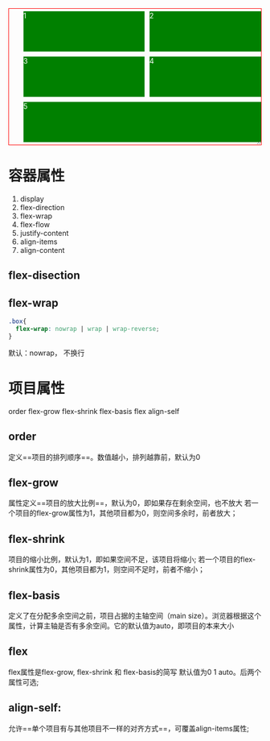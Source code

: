 <style>
  .wrap {
    resize: both;
    overflow: scroll;
    border: red solid 1px;
  }
  .parent {
    width: 100%;
    display: flex;
    flex-wrap: wrap;
    justify-content: center;
    margin: unset !important;
  }

  .box {
    height: 80px;
    flex: 1 1 150px;
    margin: 5px;
    flex-basis: 33.3%;
  }

  .green {
    background-color: green;
    color: #fff;
    list-style : none;
  }
</style>

<div class="wrap">
<ul class="parent white">
  <li class="box green">1</li>
  <li class="box green">2</li>
  <li class="box green">3</li>
  <li class="box green">4</li>
  <li class="box green">5</li>
</ul>

</div>

# 容器属性

1. display
2. flex-direction
3. flex-wrap
4. flex-flow
5. justify-content
6. align-items
7. align-content

## flex-disection

## flex-wrap

```css
.box{
  flex-wrap: nowrap | wrap | wrap-reverse;
}
```

默认：nowrap， 不换行

# 项目属性
order
flex-grow
flex-shrink
flex-basis
flex
align-self



## order

定义==项目的排列顺序==。数值越小，排列越靠前，默认为0

## flex-grow

属性定义==项目的放大比例==，默认为0，即如果存在剩余空间，也不放大
若一个项目的flex-grow属性为1，其他项目都为0，则空间多余时，前者放大；

## flex-shrink

项目的缩小比例，默认为1，即如果空间不足，该项目将缩小;
若一个项目的flex-shrink属性为0，其他项目都为1，则空间不足时，前者不缩小；

## flex-basis

定义了在分配多余空间之前，项目占据的主轴空间（main size）。浏览器根据这个属性，计算主轴是否有多余空间。它的默认值为auto，即项目的本来大小

## flex

flex属性是flex-grow, flex-shrink 和 flex-basis的简写
默认值为0 1 auto。后两个属性可选;

## align-self:
允许==单个项目有与其他项目不一样的对齐方式==，可覆盖align-items属性;